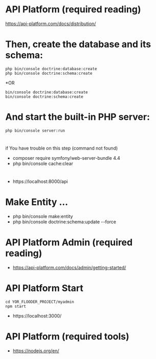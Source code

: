 # API Platform (required reading)

https://api-platform.com/docs/distribution/

# Then, create the database and its schema:

```
php bin/console doctrine:database:create 
php bin/console doctrine:schema:create 
```

*OR 

```
bin/console doctrine:database:create
bin/console doctrine:schema:create
```

# And start the built-in PHP server:

```
php bin/console server:run
```
# 
if You have trouble on this step (command not found)
* composer require symfony/web-server-bundle 4.4
* php bin/console cache:clear
#

- https://localhost:8000/api

# Make Entity ...
- php bin/console make:entity
- php bin/console doctrine:schema:update --force



# API Platform Admin (required reading)

- https://api-platform.com/docs/admin/getting-started/

# API Platform Start
```
cd YOR_FLOODER_PROJECT/myadmin
npm start
```
- https://localhost:3000/

# API Platform (required tools)

- https://nodejs.org/en/
